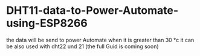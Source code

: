 # DHT11-data-to-Power-Automate-using-ESP8266
the data will be send to power Automate when it is greater than 30 °c
it can be also used with dht22 und 21 
(the full Guid is coming soon)

